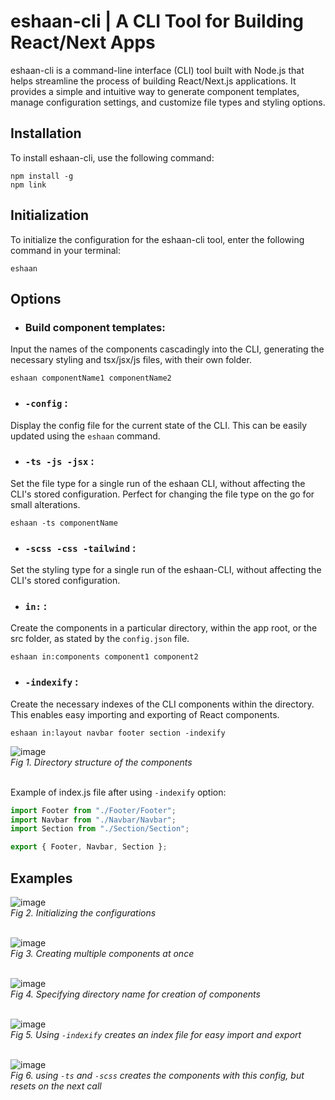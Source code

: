 # eshaan-cli | A CLI Tool for Building React/Next Apps

eshaan-cli is a command-line interface (CLI) tool built with Node.js that helps streamline the process of building React/Next.js applications. It provides a simple and intuitive way to generate component templates, manage configuration settings, and customize file types and styling options.

## Installation

To install eshaan-cli, use the following command:

```
npm install -g
npm link
```


## Initialization

To initialize the configuration for the eshaan-cli tool, enter the following command in your terminal:

```
eshaan
```


## Options

* ### Build component templates:
Input the names of the components cascadingly into the CLI, generating the necessary styling and tsx/jsx/js files, with their own folder.

```
eshaan componentName1 componentName2
```


* ### `-config` :
Display the config file for the current state of the CLI. This can be easily updated using the `eshaan` command.

* ### `-ts -js -jsx` :
Set the file type for a single run of the eshaan CLI, without affecting the CLI's stored configuration. Perfect for changing the file type on the go for small alterations.

```
eshaan -ts componentName
```


* ### `-scss -css -tailwind` :
Set the styling type for a single run of the eshaan-CLI, without affecting the CLI's stored configuration.

* ### `in:` :
Create the components in a particular directory, within the app root, or the src folder, as stated by the `config.json` file.

```
eshaan in:components component1 component2
```


* ### `-indexify` :
Create the necessary indexes of the CLI components within the directory. This enables easy importing and exporting of React components.

```
eshaan in:layout navbar footer section -indexify
```

![image](https://github.com/Eshaan-Y24/eshaan-cli/assets/76566992/84a8c232-b344-4129-b30b-e16f4b31d7ae)<br/>
*Fig 1. Directory structure of the components*
<br/><br/>

Example of index.js file after using `-indexify` option:

```javascript
import Footer from "./Footer/Footer";
import Navbar from "./Navbar/Navbar";
import Section from "./Section/Section";

export { Footer, Navbar, Section };
```

## Examples

![image](https://github.com/Eshaan-Y24/eshaan-cli/assets/76566992/52e66161-ebf7-4feb-8ae6-ddb26f45099d)<br/>
*Fig 2. Initializing the configurations*
<br/><br/>

![image](https://github.com/Eshaan-Y24/eshaan-cli/assets/76566992/2d268f93-fd9b-49b6-bfb0-2418c19be5c8)<br/>
*Fig 3. Creating multiple components at once*
<br/><br/>

![image](https://github.com/Eshaan-Y24/eshaan-cli/assets/76566992/f543800d-e091-402e-8efc-5946a0b907ba)<br/>
*Fig 4. Specifying directory name for creation of components*
<br/><br/>

![image](https://github.com/Eshaan-Y24/eshaan-cli/assets/76566992/6fc2d8af-3f40-44d5-b9a4-7af1bbaeda36)<br/>
*Fig 5. Using `-indexify` creates an index file for easy import and export*
<br/><br/>

![image](https://github.com/Eshaan-Y24/eshaan-cli/assets/76566992/c5dcf556-c993-46bd-b9c0-aec5bee0e1fd)<br/>
*Fig 6. using  `-ts` and `-scss` creates the components with this config, but resets on the next call*
<br/><br/>


